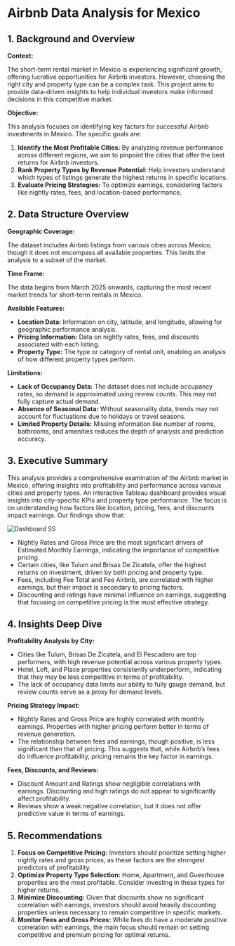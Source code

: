 # Airbnb Data Analysis for Mexico

## 1. Background and Overview

**Context:**

The short-term rental market in Mexico is experiencing significant growth, offering lucrative opportunities for Airbnb investors. However, choosing the right city and property type can be a complex task. This project aims to provide data-driven insights to help individual investors make informed decisions in this competitive market.

**Objective:**

This analysis focuses on identifying key factors for successful Airbnb investments in Mexico. The specific goals are:

1.  **Identify the Most Profitable Cities:** By analyzing revenue performance across different regions, we aim to pinpoint the cities that offer the best returns for Airbnb investors.
2.  **Rank Property Types by Revenue Potential:** Help investors understand which types of listings generate the highest returns in specific locations.
3.  **Evaluate Pricing Strategies:** To optimize earnings, considering factors like nightly rates, fees, and location-based performance.

## 2. Data Structure Overview

**Geographic Coverage:**

The dataset includes Airbnb listings from various cities across Mexico, though it does not encompass all available properties. This limits the analysis to a subset of the market.

**Time Frame:**

The data begins from March 2025 onwards, capturing the most recent market trends for short-term rentals in Mexico.

**Available Features:**

* **Location Data:** Information on city, latitude, and longitude, allowing for geographic performance analysis.
* **Pricing Information:** Data on nightly rates, fees, and discounts associated with each listing.
* **Property Type:** The type or category of rental unit, enabling an analysis of how different property types perform.

**Limitations:**

* **Lack of Occupancy Data:** The dataset does not include occupancy rates, so demand is approximated using review counts. This may not fully capture actual demand.
* **Absence of Seasonal Data:** Without seasonality data, trends may not account for fluctuations due to holidays or travel seasons.
* **Limited Property Details:** Missing information like number of rooms, bathrooms, and amenities reduces the depth of analysis and prediction accuracy.

## 3. Executive Summary

This analysis provides a comprehensive examination of the Airbnb market in Mexico, offering insights into profitability and performance across various cities and property types. An interactive Tableau dashboard provides visual insights into city-specific KPIs and property type performance. The focus is on understanding how factors like location, pricing, fees, and discounts impact earnings. Our findings show that:

![Dashboard SS](https://github.com/user-attachments/assets/ccada154-ea64-433b-b245-9bec73547826)

* Nightly Rates and Gross Price are the most significant drivers of Estimated Monthly Earnings, indicating the importance of competitive pricing.
* Certain cities, like Tulum and Brisas De Zicatela, offer the highest returns on investment, driven by both pricing and property type.
* Fees, including Fee Total and Fee Airbnb, are correlated with higher earnings, but their impact is secondary to pricing factors.
* Discounting and ratings have minimal influence on earnings, suggesting that focusing on competitive pricing is the most effective strategy.

## 4. Insights Deep Dive

**Profitability Analysis by City:**

* Cities like Tulum, Brisas De Zicatela, and El Pescadero are top performers, with high revenue potential across various property types.
* Hotel, Loft, and Place properties consistently underperform, indicating that they may be less competitive in terms of profitability.
* The lack of occupancy data limits our ability to fully gauge demand, but review counts serve as a proxy for demand levels.

**Pricing Strategy Impact:**

* Nightly Rates and Gross Price are highly correlated with monthly earnings. Properties with higher pricing perform better in terms of revenue generation.
* The relationship between fees and earnings, though positive, is less significant than that of pricing. This suggests that, while Airbnb’s fees do influence profitability, pricing remains the key factor in earnings.

**Fees, Discounts, and Reviews:**

* Discount Amount and Ratings show negligible correlations with earnings. Discounting and high ratings do not appear to significantly affect profitability.
* Reviews show a weak negative correlation, but it does not offer predictive value in terms of earnings.

## 5. Recommendations

1.  **Focus on Competitive Pricing:** Investors should prioritize setting higher nightly rates and gross prices, as these factors are the strongest predictors of profitability.
2.  **Optimize Property Type Selection:** Home, Apartment, and Guesthouse properties are the most profitable. Consider investing in these types for higher returns.
3.  **Minimize Discounting:** Given that discounts show no significant correlation with earnings, investors should avoid heavily discounting properties unless necessary to remain competitive in specific markets.
4.  **Monitor Fees and Gross Prices:** While fees do have a moderate positive correlation with earnings, the main focus should remain on setting competitive and premium pricing for optimal returns.

